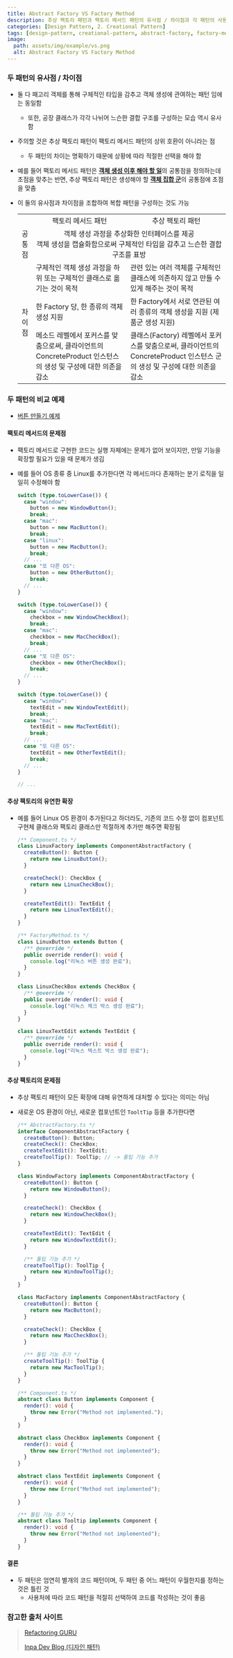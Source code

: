 ```yaml
---
title: Abstract Factory VS Factory Method
description: 추상 팩토리 패턴과 팩토리 메서드 패턴의 유사점 / 차이점과 각 패턴의 사용 예제 정리
categories: [Design Pattern, 2. Creational Pattern]
tags: [design-pattern, creational-pattern, abstract-factory, factory-method] # TAG names should always be lowercase
image:
  path: assets/img/example/vs.png
  alt: Abstract Factory VS Factory Method
---
```


### 두 패턴의 유사점 / 차이점

- 둘 다 패고리 객체를 통해 구체적인 타입을 감추고 객체 생성에 관여하는 패턴 임에는 동일함

  - 또한, 공장 클래스가 각각 나뉘어 느슨한 결합 구조를 구성하는 모습 역시 유사함

- 주의할 것은 추상 팩토리 패턴이 팩토리 메서드 패턴의 상위 호환이 아니라는 점

  - 두 패턴의 차이는 명확하기 때문에 상황에 따라 적절한 선택을 해야 함

- 예를 들어 팩토리 메서드 패턴은 <ins>**객체 생성 이후 해야 할 일**</ins>의 공통점을 정의하는데 초점을 맞추는 반면,
  추상 팩토리 패턴은 생성해야 할 <ins>**객체 집합 군**</ins>의 공통점에 초점을 맞춤

- 이 둘의 유사점과 차이점을 조합하여 복합 패턴을 구성하는 것도 가능

  <table>
    <tr>
      <td></td>
      <td style='text-align: center;'>팩토리 메서드 패턴</td>
      <td style='text-align: center;'>추상 팩토리 패턴</td>
    </tr>

    <tr>
      <td style='text-align: center;'>공통점</td>
      <td colspan="2" style='text-align: center;'>
      객체 생성 과정을 추상화한 인터페이스를 제공
      <br/>
      객체 생성을 캡슐화함으로써 구체적인 타입을 감추고 느슨한 결합 구조를 표방
      </td>
    </tr>
    
    <tr>
      <td rowspan="4" style='text-align: center;'>차이점</td>
      <td>구체적인 객체 생성 과정을 하위 또는 구체적인 클래스로 옮기는 것이 목적</td>
      <td>관련 있는 여러 객체를 구체적인 클래스에 의존하지 않고 만들 수 있게 해주는 것이 목적</td>
    </tr>

    <tr>
      <td>한 Factory 당, 한 종류의 객체 생성 지원</td>
      <td>한 Factory에서 서로 연관된 여러 종류의 객체 생성을 지원 (제품군 생성 지원)</td>
    </tr>
    
    <tr>
      <td>메소드 레벨에서 포커스를 맞춤으로써, 클라이언트의 ConcreteProduct 인스턴스의 생성 및 구성에 대한 의존을 감소</td>
      <td>클래스(Factory) 레벨에서 포커스를 맞춤으로써, 클라이언트의 ConcreteProduct 인스턴스 군의 생성 및 구성에 대한 의존을 감소</td>
    </tr>
  </table>

### 두 패턴의 비교 예제

- [버튼 만들기 예제](https://github.com/HyungJinHan/design_pattern/tree/main/CreationalPattern/AbstractVSFactoryMethod/ButtonExample)

#### 팩토리 메서드의 문제점

- 팩토리 메서드로 구현한 코드는 실행 자체에는 문제가 없어 보이지만, 만일 기능을 확장할 필요가 있을 때 문제가 생김

- 예를 들어 OS 종류 중 Linux를 추가한다면 각 메서드마다 존재하는 분기 로직을 일일히 수정해야 함

  ```ts
  switch (type.toLowerCase()) {
    case "window":
      button = new WindowButton();
      break;
    case "mac":
      button = new MacButton();
      break;
    case "linux":
      button = new MacButton();
      break;
    // ...
    case "또 다른 OS":
      button = new OtherButton();
      break;
    // ...
  }

  switch (type.toLowerCase()) {
    case "window":
      checkbox = new WindowCheckBox();
      break;
    case "mac":
      checkbox = new MacCheckBox();
      break;
    // ...
    case "또 다른 OS":
      checkbox = new OtherCheckBox();
      break;
    // ...
  }

  switch (type.toLowerCase()) {
    case "window":
      textEdit = new WindowTextEdit();
      break;
    case "mac":
      textEdit = new MacTextEdit();
      break;
    // ...
    case "또 다른 OS":
      textEdit = new OtherTextEdit();
      break;
    // ...
  }

  // ...
  ```

#### 추상 팩토리의 유연한 확장

- 예를 들어 Linux OS 환경이 추가된다고 하더라도, 기존의 코드 수정 없이 컴포넌트 구현체 클래스와 팩토리 클래스만 적절하게 추가만 해주면 확장됨

  ```ts
  /** Component.ts */
  class LinuxFactory implements ComponentAbstractFactory {
    createButton(): Button {
      return new LinuxButton();
    }

    createCheck(): CheckBox {
      return new LinuxCheckBox();
    }

    createTextEdit(): TextEdit {
      return new LinuxTextEdit();
    }
  }

  /** FactoryMethod.ts */
  class LinuxButton extends Button {
    /** @override */
    public override render(): void {
      console.log("리눅스 버튼 생성 완료");
    }
  }

  class LinuxCheckBox extends CheckBox {
    /** @override */
    public override render(): void {
      console.log("리눅스 체크 박스 생성 완료");
    }
  }

  class LinuxTextEdit extends TextEdit {
    /** @override */
    public override render(): void {
      console.log("리눅스 텍스트 박스 생성 완료");
    }
  }
  ```

#### 추상 팩토리의 문제점

- 추상 팩토리 패턴이 모든 확장에 대해 유연하게 대처할 수 있다는 의미는 아님

- 새로운 OS 환경이 아닌, 새로운 컴포넌트인 `TooltTip` 등을 추가한다면

  ```ts
  /** AbstractFactory.ts */
  interface ComponentAbstractFactory {
    createButton(): Button;
    createCheck(): CheckBox;
    createTextEdit(): TextEdit;
    createToolTip(): ToolTip; // -> 툴팁 기능 추가
  }

  class WindowFactory implements ComponentAbstractFactory {
    createButton(): Button {
      return new WindowButton();
    }

    createCheck(): CheckBox {
      return new WindowCheckBox();
    }

    createTextEdit(): TextEdit {
      return new WindowTextEdit();
    }

    /** 툴팁 기능 추가 */
    createToolTip(): ToolTip {
      return new WindowToolTip();
    }
  }

  class MacFactory implements ComponentAbstractFactory {
    createButton(): Button {
      return new MacButton();
    }

    createCheck(): CheckBox {
      return new MacCheckBox();
    }

    /** 툴팁 기능 추가 */
    createToolTip(): ToolTip {
      return new MacToolTip();
    }
  }

  /** Component.ts */
  abstract class Button implements Component {
    render(): void {
      throw new Error("Method not implemented.");
    }
  }

  abstract class CheckBox implements Component {
    render(): void {
      throw new Error("Method not implemented");
    }
  }

  abstract class TextEdit implements Component {
    render(): void {
      throw new Error("Method not implemented");
    }
  }

  /** 툴팁 기능 추가 */
  abstract class Tooltip implements Component {
    render(): void {
      throw new Error("Method not implemented");
    }
  }
  ```

#### 결론

- 두 패턴은 엄연히 별개의 코드 패턴이며, 두 패턴 중 어느 패턴이 우월한지를 정하는 것은 틀린 것
  - 사용처에 따라 코드 패턴을 적절히 선택하여 코드를 작성하는 것이 좋음

### 참고한 출처 사이트

> [Refactoring GURU](https://refactoring.guru/ko/design-patterns)
>
> [Inpa Dev Blog (디자인 패턴)](https://inpa.tistory.com/category/%EB%94%94%EC%9E%90%EC%9D%B8%20%ED%8C%A8%ED%84%B4)
